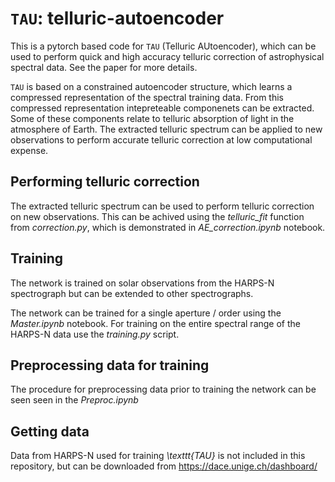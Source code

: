#  $\texttt{TAU}$: telluric-autoencoder
This is a pytorch based code for $\texttt{TAU}$ (Telluric AUtoencoder), which can be used to perform quick and high accuracy telluric correction of astrophysical spectral data. See the paper for more details.

 $\texttt{TAU}$ is based on a constrained autoencoder structure, which learns a compressed representation of the spectral training data. From this compressed representation intepreteable componenets can be extracted. Some of these components relate to telluric absorption of light in the atmosphere of Earth. The extracted telluric spectrum can be applied to new observations to perform accurate telluric correction at low computational expense.

## Performing telluric correction
The extracted telluric spectrum can be used to perform telluric correction on new observations. This can be achived using the *telluric_fit* function from  *correction.py*, which is demonstrated in *AE_correction.ipynb* notebook.


## Training 
The network is trained on solar observations from the HARPS-N spectrograph but can be extended to other spectrographs. 

The network can be trained for a single aperture / order using the *Master.ipynb* notebook. For training on the entire spectral range of the HARPS-N data use the *training.py* script. 


## Preprocessing data for training 
The procedure for preprocessing data prior to training the network can be seen seen in the *Preproc.ipynb* 

## Getting data
Data from HARPS-N used for training *\texttt{TAU}* is not included in this repository, but can be downloaded from https://dace.unige.ch/dashboard/


